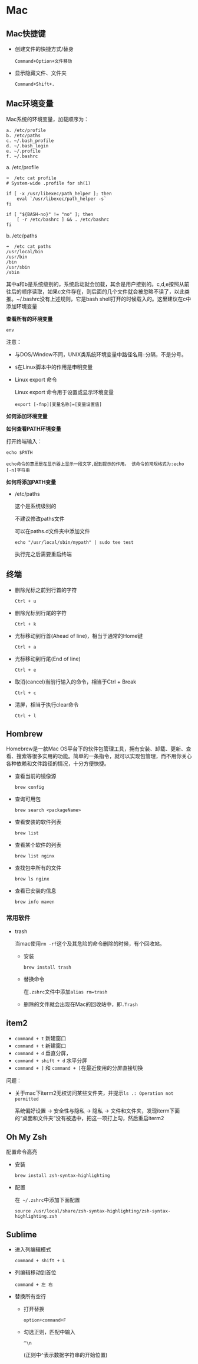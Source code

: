 # Mac

## Mac快捷键

- 创建文件的快捷方式/替身

  `Command+Option+文件移动`

- 显示隐藏文件、文件夹

  `Command+Shift+. `

## Mac环境变量

Mac系统的环境变量，加载顺序为： 

```
a. /etc/profile 
b. /etc/paths 
c. ~/.bash_profile 
d. ~/.bash_login 
e. ~/.profile 
f. ~/.bashrc 
```

a. /etc/profile

```
➜  /etc cat profile
# System-wide .profile for sh(1)

if [ -x /usr/libexec/path_helper ]; then
	eval `/usr/libexec/path_helper -s`
fi

if [ "${BASH-no}" != "no" ]; then
	[ -r /etc/bashrc ] && . /etc/bashrc
fi
```

b. /etc/paths

```
➜  /etc cat paths
/usr/local/bin
/usr/bin
/bin
/usr/sbin
/sbin
```

其中a和b是系统级别的，系统启动就会加载，其余是用户接别的。c,d,e按照从前往后的顺序读取，如果c文件存在，则后面的几个文件就会被忽略不读了，以此类推。~/.bashrc没有上述规则，它是bash shell打开的时候载入的。这里建议在c中添加环境变量

 **查看所有的环境变量**

`env`

注意：

- 与DOS/Window不同，UNIX类系统环境变量中路径名用`:`分隔，不是分号。

- `$`在Linux脚本中的作用是申明变量

- Linux export 命令

  Linux export 命令用于设置或显示环境变量

  ```
  export [-fnp][变量名称]=[变量设置值]
  ```

**如何添加环境变量**



**如何查看PATH环境变量**

打开终端输入：

`echo $PATH`

```
echo命令的意思是在显示器上显示一段文字,起到提示的作用。 该命令的常规格式为:echo [-n]字符串
```

**如何将添加PATH变量**

- /etc/paths

  这个是系统级别的

  不建议修改paths文件

  可以在paths.d文件夹中添加文件

  ```
  echo "/usr/local/sbin/mypath" | sudo tee test
  ```

  执行完之后需要重启终端

## 终端

- 删除光标之前到行首的字符

  `Ctrl + u` 

- 删除光标到行尾的字符

  `Ctrl + k`

- 光标移动到行首(Ahead of line)，相当于通常的Home键

  `Ctrl + a`

- 光标移动到行尾(End of line)

  `Ctrl + e`

- 取消(cancel)当前行输入的命令，相当于Ctrl + Break

  `Ctrl + c `

- 清屏，相当于执行clear命令

  `Ctrl + l `

## Hombrew

Homebrew是一款Mac OS平台下的软件包管理工具，拥有安装、卸载、更新、查看、搜索等很多实用的功能。简单的一条指令，就可以实现包管理，而不用你关心各种依赖和文件路径的情况，十分方便快捷。

- 查看当前的镜像源

  ```
  brew config
  ```
  
- 查询可用包

  ```
  brew search <packageName>
  ```

- 查看安装的软件列表

  ```
  brew list
  ```

- 查看某个软件的列表

  ```
  brew list nginx
  ```

- 查找包中所有的文件

  ```
  brew ls nginx
  ```

- 查看已安装的信息

  ```
  brew info maven
  ```


### 常用软件

- trash

  当mac使用`rm -rf`这个及其危险的命令删除的时候，有个回收站。

  - 安装

    ```
    brew install trash
    ```

  - 替换命令

    在`.zshrc`文件中添加`alias rm=trash`

  - 删除的文件就会出现在Mac的回收站中，即`.Trash`


## item2

- `command + t` 新建窗口
- `command + t` 新建窗口
- `command + d` 垂直分屏，
- `command + shift + d` 水平分屏
- `command + ]` 和 `command + [`在最近使用的分屏直接切换

问题：

- 关于mac下iterm2无权访问某些文件夹，并提示`ls .: Operation not permitted`

  系统偏好设置 -> 安全性与隐私 -> 隐私 -> 文件和文件夹，发现iterm下面的“桌面和文件夹”没有被选中，把这一项打上勾，然后重启iterm2

  

## Oh My Zsh

配置命令高亮

- 安装

  ```
  brew install zsh-syntax-highlighting
  ```

- 配置

  在` ~/.zshrc`中添加下面配置

  ```
  source /usr/local/share/zsh-syntax-highlighting/zsh-syntax-highlighting.zsh
  ```


## Sublime

- 进入列编辑模式

  `command + shift + L`

- 列编辑移动到首位

  `command + 左 右`
  
- 替换所有空行

  - 打开替换

    `option+command+F `

  - 勾选正则，匹配中输入

    `^\n`

    (正则中`^`表示数据字符串的开始位置)
